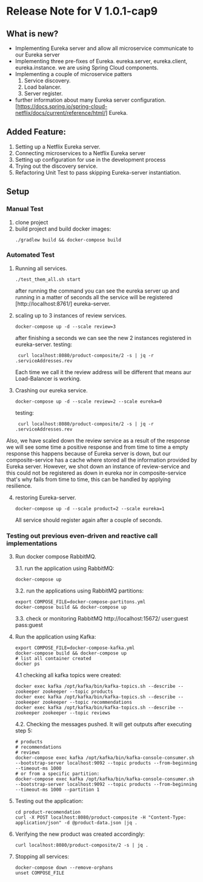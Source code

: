 # Release Note for V 1.0.1-cap9
## What is new? 
- Implementing Eureka server and allow all microservice communicate to our Eureka server
- Implementing three pre-fixes of Eureka. eureka.server, eureka.client, eureka.instance.
  we are using Spring Cloud components.
- Implementing a couple of microservice patters
  1. Service discovery.
  2. Load balancer.
  3. Server register. 
 - further information about many Eureka server configuration. [https://docs.spring.io/spring-cloud-netflix/docs/current/reference/html/] Eureka.
     

## Added Feature:
1. Setting up a Netflix Eureka server.
2. Connecting microservices to a Netflix Eureka server
3. Setting up configuration for use in the development process
4. Trying out the discovery service.
5. Refactoring Unit Test to pass skipping Eureka-server instantiation. 

## Setup
### Manual Test
1. clone project
2. build project and build docker images:
    ````shell
    ./gradlew build && docker-compose build
    ````
### Automated Test
1. Running all services.
   ````shell
   ./test_them_all.sh start
   ````
   after running the command you can see the eureka server up and running in a matter of seconds 
   all the service will be registered [http://localhost:8761/] eureka-server.
   
2. scaling up to 3 instances of review services.
   ````shell
   docker-compose up -d --scale review=3
   ````
   after finishing a seconds we can see the new 2 instances registered in eureka-server.
   testing:
   ````shell
    curl localhost:8080/product-composite/2 -s | jq -r .serviceAddresses.rev
   ````
   Each time we call it the review address will be different that means aur Load-Balancer is working.
   
3. Crashing our eureka service.
   ````shell
   docker-compose up -d --scale review=2 --scale eureka=0
   ````
   testing:
   ````shell
    curl localhost:8080/product-composite/2 -s | jq -r .serviceAddresses.rev
   ````
  Also, we have scaled down the review service as a result of the response we will see some time a 
  positive response and from time to time a empty response this happens because of Eureka server is
  down, but our composite-service has a cache where stored all the information provided by Eureka server.
  However, we shot down an instance of review-service and this could not be registered as down in eureka
  nor in composite-service that's why fails from time to time, this can be handled by applying resilience.

4. restoring Eureka-server.
   ````shell
   docker-compose up -d --scale product=2 --scale eureka=1
   ````
   All service should register again after a couple of seconds.

### Testing out previous even-driven and reactive call implementations     
3. Run docker compose RabbitMQ.
   
   3.1. run the application using RabbitMQ:
    ````shell
    docker-compose up
    ````
    3.2. run the applications using RabbitMQ partitions:
    ````shell
    export COMPOSE_FILE=docker-compose-partitons.yml
    docker-compose build && docker-compose up
    ````
    3.3. check or monitoring RabbitMQ http://localhost:15672/  user:guest pass:guest
4. Run the application using Kafka:
    ````shell
    export COMPOSE_FILE=docker-compose-kafka.yml
    docker-compose build && docker-compose up
    # list all container created
    docker ps 
    ````
    4.1 checking all kafka topics were created:
    ````shell
    docker exec kafka /opt/kafka/bin/kafka-topics.sh --describe --zookeeper zookeeper --topic products
    docker exec kafka /opt/kafka/bin/kafka-topics.sh --describe --zookeeper zookeeper --topic recommendations
    docker exec kafka /opt/kafka/bin/kafka-topics.sh --describe --zookeeper zookeeper --topic reviews
    ````
   4.2. Checking the messages pushed. It will get outputs after executing step 5:
   ````shell
   # products
   # recommendations
   # reviews
   docker-compose exec kafka /opt/kafka/bin/kafka-console-consumer.sh --bootstrap-server localhost:9092 --topic products --from-beginning --timeout-ms 1000
   # or from a specific partition:
   docker-compose exec kafka /opt/kafka/bin/kafka-console-consumer.sh --bootstrap-server localhost:9092 --topic products --from-beginning --timeout-ms 1000 --partition 1
    ````
5. Testing out the application:
    ````shell
    cd product-recomendation
    curl -X POST localhost:8080/product-composite -H "Content-Type: application/json" -d @product-data.json |jq .
    ````
6. Verifying the new product was created accordingly:
    ````shell
    curl localhost:8080/product-composite/2 -s | jq .
    ````
7. Stopping all services:
   ````shell
   docker-compose down --remove-orphans
   unset COMPOSE_FILE
   ````

